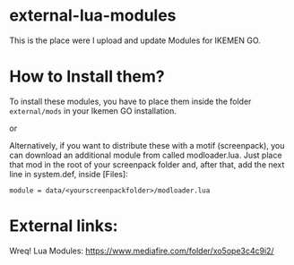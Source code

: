 # external-lua-modules
This is the place were I upload and update Modules for IKEMEN GO.

# How to Install them?
To install these modules, you have to place them inside the folder ``external/mods`` in your Ikemen GO installation.

or 

Alternatively, if you want to distribute these with a motif (screenpack), you can download an additional module from  called modloader.lua. Just place that mod in the root of your screenpack folder and, after that, add the next line in system.def, inside [Files]:

```[Files]
module = data/<yourscreenpackfolder>/modloader.lua
```

# External links:

Wreq! Lua Modules:
https://www.mediafire.com/folder/xo5ope3c4c9i2/
